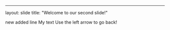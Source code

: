 ---
layout: slide
title: "Welcome to our second slide!"

new added line
My text
Use the left arrow to go back!
